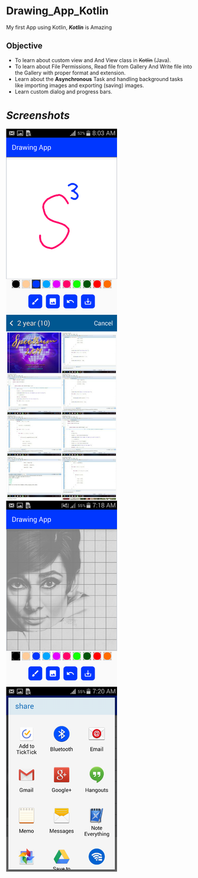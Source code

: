 # Drawing_App_Kotlin
My first App using Kotlin, _**Kotlin**_ is Amazing

## Objective 
  * To learn about custom view and And View class in ~~Kotlin~~ (Java).
  * To learn about File Permissions, Read file from Gallery And Write file into the Gallery with proper format and extension.
  * Learn about the **Asynchronous** Task and handling background tasks like importing images and exporting (saving) images.
  * Learn custom dialog and progress bars.

# *Screenshots*
<img src="screenshots/Screenshot_2014-01-02-08-03-55.png" width=300 /> <img src="screenshots/Screenshot_2014-01-02-08-12-13.png" width=300 />
<img src="screenshots/Screenshot_2020-01-02-07-18-29.png" width=300 />
<img src="screenshots/Screenshot_2020-01-02-07-20-10.png" width=300 />

